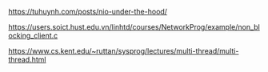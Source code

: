 https://tuhuynh.com/posts/nio-under-the-hood/

https://users.soict.hust.edu.vn/linhtd/courses/NetworkProg/example/non_blocking_client.c

https://www.cs.kent.edu/~ruttan/sysprog/lectures/multi-thread/multi-thread.html